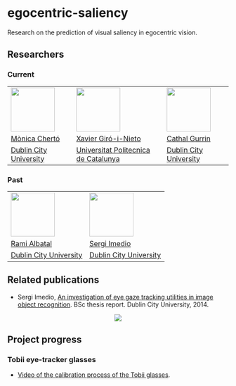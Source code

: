 # egocentric-saliency
Research on the prediction of visual saliency in egocentric vision.


## Researchers
### Current

<table border=0>
<tr>
<td><img src="https://github.com/imatge-upc/egocentric-2016-saliency/monica.jpg" width=100>
<td><img src="https://github.com/imatge-upc/egocentric-saliency/blob/master/xavi.jpg" width=100>
<td><img src="https://github.com/imatge-upc/egocentric-saliency/blob/master/cathal.jpg" width=100>
<tr>
<td><a href="https://www.linkedin.com/in/m%C3%B2nica-chert%C3%B3-sarret-49147369/en">M&ograve;nica Chert&oacute;</a>
<td><a href="https://imatge.upc.edu/web/people/xavier-giro">Xavier Gir&oacute;-i-Nieto</a>
<td><a href="http://www.computing.dcu.ie/~cgurrin/">Cathal Gurrin</a>
<tr>
<td><a href="https://www.dcu.ie/">Dublin City University</a>
<td><a href="http://www.upc.edu">Universitat Politecnica de Catalunya</a>
<td><a href="https://www.dcu.ie/">Dublin City University</a>
</table>

### Past
<table>
<tr>
<td><img src="https://github.com/imatge-upc/egocentric-saliency/blob/master/rami.jpg" width=100> 
<td><img src="https://github.com/imatge-upc/egocentric-saliency/blob/master/sergi.jpg" width=100> 
<tr>
<td><a href="https://www.linkedin.com/in/ramialbatal/">Rami Albatal</a>
<td><a href="https://www.linkedin.com/in/sergi-imedio-27629496">Sergi Imedio</a>
<tr>
<td><a href="https://www.dcu.ie/">Dublin City University</a>
<td><a href="https://www.dcu.ie/">Dublin City University</a>
</table>

## Related publications
* Sergi Imedio, [An investigation of eye gaze tracking utilities in image object recognition](https://imatge.upc.edu/web/publications/investigation-eye-gaze-tracking-utilities-image-object-recognition). BSc thesis report. Dublin City University, 2014.


<center>
<img src="https://github.com/imatge-upc/egocentric-saliency/blob/master/doc/2014-simedio-poster.png">
</center>

## Project progress

### Tobii eye-tracker glasses
* [Video of the calibration process of the Tobii glasses](https://www.youtube.com/watch?v=8QLuRJAgQIM).
